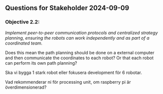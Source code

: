 ## Questions for Stakeholder 2024-09-09

### Objective 2.2:

*Implement peer-to-peer communication protocols and centralized strategy planning, ensuring the robots can work independently and as part of a coordinated team.*

Does this mean the path planning should be done on a external computer and then communicate the coordinates to each robot? Or that each robot can perform its own path planning?

Ska vi bygga 1 stark robot eller fokusera development för 6 robotar.

Vad rekommenderar ni för processing unit, om raspberry pi är överdimensionerad?


